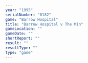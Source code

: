 ```yaml
---
year: "1995"
serialNumber: "0182" 
game: "Barrow Hospital"
title: "Barrow Hospital v The Min"
gameLocation: ""
gameDate: ""
shortReport: ""
result: ""
resultType: ""
type: "game"
---
```

